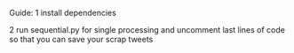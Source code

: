 Guide:
1   install dependencies

2   run sequential.py for single processing and uncomment last lines of code so that you can save your scrap tweets
